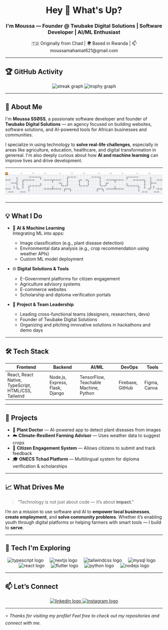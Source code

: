 <h1 align="center">Hey 👋 What's Up?</h1>

<h3 align="center">I'm Moussa — Founder @ Twubake Digital Solutions | Software Developer | AI/ML Enthusiast</h3>

<p align="center">🇹🇩 Originally from Chad | 🌍 Based in Rwanda | 📫 moussamahamat621@gmail.com</p>

---

## 🏆 GitHub Activity

<div align="center">
  <img src="https://streak-stats.demolab.com?user=Moussassoss&locale=en&mode=daily&theme=dracula&hide_border=false&border_radius=5&order=3" height="150" alt="streak graph"  />
  <img src="https://github-profile-trophy.vercel.app?username=Moussassoss&theme=dracula&column=4&row=1&margin-w=8&margin-h=8&trophy=trophy=commits,experience,repositories&no-bg=false&no-frame=false&order=4" height="150" alt="trophy graph"  />
</div>

---

## 🚀 About Me

I'm **Moussa SSØSS**, a passionate software developer and founder of **Twubake Digital Solutions** — an agency focused on building websites, software solutions, and AI-powered tools for African businesses and communities.

I specialize in using technology to **solve real-life challenges**, especially in areas like agriculture, education, healthcare, and digital transformation in genereal. I'm also deeply curious about how **AI and machine learning** can improve lives and drive development.

---

<picture>
  <source media="(prefers-color-scheme: dark)" srcset="https://raw.githubusercontent.com/Moussassoss/Moussassoss/output/pacman-contribution-graph-dark.svg">
  <source media="(prefers-color-scheme: light)" srcset="https://raw.githubusercontent.com/Moussassoss/Moussassoss/output/pacman-contribution-graph.svg">
  <img alt="pacman contribution graph" src="https://raw.githubusercontent.com/Moussassoss/Moussassoss/output/pacman-contribution-graph.svg">
</picture>

---

## 💡 What I Do

- 🤖 **AI & Machine Learning**  
  Integrating ML into apps:
  - Image classification (e.g., plant disease detection)
  - Environmental data analysis (e.g., crop recommendation using weather APIs)
  - Custom ML model deployment

- 🌐 **Digital Solutions & Tools**  
  - E-Government platforms for citizen engagement  
  - Agriculture advisory systems  
  - E-commerce websites  
  - Scholarship and diploma verification portals

- 💼 **Project & Team Leadership**  
  - Leading cross-functional teams (designers, researchers, devs)  
  - Founder of Twubake Digital Solutions  
  - Organizing and pitching innovative solutions in hackathons and demo days

---

## 🛠️ Tech Stack

| Frontend | Backend | AI/ML | DevOps | Tools |
|---------|---------|-------|--------|-------|
| React, React Native, TypeScript, HTML/CSS, Tailwind | Node.js, Express, Flask, Django | TensorFlow, Teachable Machine, Python | Firebase, GitHub | Figma,  Canva |

---

## 🌱 Projects

- 🌾 **Plant Doctor** — AI-powered app to detect plant diseases from images  
- ☁️ **Climate-Resilient Farming Advisor** — Uses weather data to suggest crops  
- 📣 **Citizen Engagement System** — Allows citizens to submit and track feedback   
- 🎓 **ONECS Tchad Platform** — Multilingual system for diploma verification & scholarships

---

## 📈 What Drives Me

> “Technology is not just about code — it’s about **impact**.”

I’m on a mission to use software and AI to **empower local businesses**, **create employment**, and **solve community problems**. Whether it’s enabling youth through digital platforms or helping farmers with smart tools — I build to **serve**.

---

## 🧠 Tech I'm Exploring

<div align="center">
  <img src="https://skillicons.dev/icons?i=ts" height="60" alt="typescript logo"  />
  <img width="12" />
  <img src="https://skillicons.dev/icons?i=nextjs" height="60" alt="nextjs logo"  />
  <img width="12" />
  <img src="https://skillicons.dev/icons?i=tailwind" height="60" alt="tailwindcss logo"  />
  <img width="12" />
  <img src="https://skillicons.dev/icons?i=mysql" height="60" alt="mysql logo"  />
  <img width="12" />

  <img src="https://skillicons.dev/icons?i=react" height="60" alt="react logo"  />
  <img width="12" />
  <img src="https://skillicons.dev/icons?i=flutter" height="60" alt="flutter logo"  />
  <img width="12" />
  <img src="https://skillicons.dev/icons?i=py" height="60" alt="python logo"  />
  <img width="12" />
  <img src="https://skillicons.dev/icons?i=nodejs" height="60" alt="nodejs logo"  />
</div>

---

## 📫 Let’s Connect

<div align="center">
  <a href="https://www.linkedin.com/in/moussa-mahamat-nassour-405104264" target="_blank">
    <img src="https://img.shields.io/static/v1?message=LinkedIn&logo=linkedin&label=&color=0077B5&logoColor=white&labelColor=&style=for-the-badge" height="25" alt="linkedin logo"  />
  </a>
  <a href="https://instagram.com/moussa_ssoss" target="_blank">
    <img src="https://img.shields.io/static/v1?message=instagram&logo=instagram&label=&color=E1306C&logoColor=white&labelColor=&style=for-the-badge" height="25" alt="instagram logo"  />
  </a>
</div>

---



⭐️ _Thanks for visiting my profile! Feel free to check out my repositories and connect with me._

